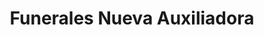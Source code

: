 ---
title: "Funerales Nueva Auxiliadora"
url: /lourdes/funerales-nueva-auxiliadora/
shop: Bestattungen
---